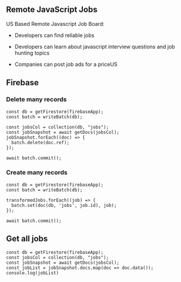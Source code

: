 ## Remote JavaScript Jobs

US Based Remote Javascript Job Board:
- Developers can find reliable jobs

- Developers can learn about javascript interview questions and job hunting topics

- Companies can post job ads for a priceUS 



## Firebase

### Delete many records

```
const db = getFirestore(firebaseApp);
const batch = writeBatch(db);

const jobsCol = collection(db, "jobs");
const jobSnapshot = await getDocs(jobsCol);
jobSnapshot.forEach((doc) => {
  batch.delete(doc.ref);
});

await batch.commit();
```
### Create many records

```
const db = getFirestore(firebaseApp);
const batch = writeBatch(db);

transformedJobs.forEach((job) => {
  batch.set(doc(db, 'jobs', job.id), job);
});

await batch.commit();
```

## Get all jobs

```
const db = getFirestore(firebaseApp);
const jobsCol = collection(db, "jobs");
const jobSnapshot = await getDocs(jobsCol);
const jobList = jobSnapshot.docs.map(doc => doc.data());
console.log(jobList)
```
